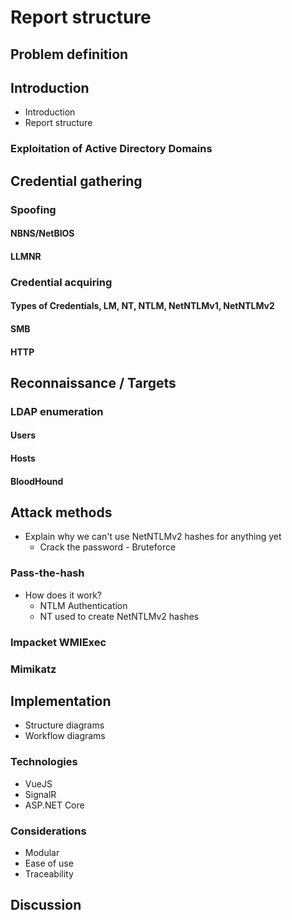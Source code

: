 # Report structure

## Problem definition

## Introduction
* Introduction
* Report structure
### Exploitation of Active Directory Domains

## Credential gathering
### Spoofing
#### NBNS/NetBIOS
#### LLMNR
### Credential acquiring
#### Types of Credentials, LM, NT, NTLM, NetNTLMv1, NetNTLMv2
#### SMB
#### HTTP

## Reconnaissance / Targets
### LDAP enumeration
#### Users
#### Hosts
#### BloodHound

## Attack methods
* Explain why we can't use NetNTLMv2 hashes for anything yet
    * Crack the password - Bruteforce

### Pass-the-hash
* How does it work?
    * NTLM Authentication
    * NT used to create NetNTLMv2 hashes

### Impacket WMIExec
### Mimikatz

## Implementation

* Structure diagrams
* Workflow diagrams

### Technologies
* VueJS
* SignalR
* ASP.NET Core

### Considerations
* Modular
* Ease of use
* Traceability

## Discussion